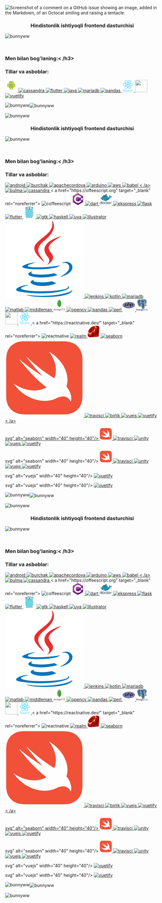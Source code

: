 ![Screenshot of a comment on a GitHub issue showing an image, added in the Markdown, of an Octocat smiling and raising a tentacle.](https://mir-s3-cdn-cf.behance.net/project_modules/1400/9bc27292880429.5e569ff84e4d0.gif)

<h3 align="center">Hindistonlik ishtiyoqli frontend dasturchisi</h3>

<p align="left"> <img src="https://komarev.com/ghpvc/?username=bunnyww&label=Profile%20views&color= 0e75b6&style=flat" alt="bunnyww" /> </p>

<p align="left"> <a href="https://twitter.com/" target="blank"><img src="https: //img.shields.io/twitter/follow/?logo=twitter&style=for-the-badge" alt="" /></a> </p>

<h3 align="left">Men bilan bog'laning:< /h3>
<p align="left">
</p>

<h3 align="left">Tillar va asboblar:</h3>
<p align="left"> <a href="https://developer. android.com" target="_blank" rel="noreferrer"> <img src="https://raw.githubusercontent.com/devicons/devicon/master/icons/android/android-original-wordmark.svg" alt= "android" width="40" height="40"/> </a> <a href="https://cassandra.apache.org/" target="_blank" rel="noreferrer"> <img src= "https://www.vectorlogo.zone/logos/apache_cassandra/apache_cassandra-icon.svg" alt="cassandra" width="40" height="40"/> </a> <a href="https:/ /flutter.dev" target="_blank" rel="noreferrer"> <img src="https://www.vectorlogo.zone/logos/flutterio/flutterio-icon.svg" alt="flutter" kengligi="40" " height="40"/> </a> <a href="https://www.java.com" target="_blank" rel="noreferrer"> <img src="https://raw.githubusercontent .com/devicons/devicon/master/icons/java/java-original.svg" alt="java" width="40" height="40"/> </a> <a href="https://mariadb .org/" target="_blank" rel="noreferrer"> <img src="https://www.vectorlogo.zone/logos/mariadb/mariadb-icon.svg" alt="mariadb" width="40" height="40"/> </a> <a href="https://pandas.pydata.org/" target="_blank" rel="noreferrer"> <img src="https://raw.githubusercontent .com/devicons/devicon/2ae2a900d2f041da66e950e4d48052658d850630/icons/pandas/pandas-original.svg" alt="pandas" width="40" height="40"/> </a> <a href="rej" .org/" target="_blank" rel="noreferrer"> <img src="https://raw.githubusercontent.com/devicons/devicon/master/icons/react/react-original-wordmark.svg" alt="react" width="40" height="40"/> </a> <a href="https:// realm.io/" target="_blank" rel="noreferrer"> <img src="https://raw.githubusercontent.com/bestofjs/bestofjs-webui/8665e8c267a0215f3159df28b33c36519828b33c3651988/alt"v101ub realm" width="40" height="40"/> </a> <a href="https://vuetifyjs.com/en/" target="_blank" rel="noreferrer"> <img src=" https://bestofjs.org/logos/vuetify.svg" alt="vuetify" width="40" height="40"/> </a> </p>

<p><img align="left" src ="https://github-readme-stats.vercel.app/api/top-langs?username=bunnyww&show_icons=true&locale=en&layout=compact" alt="bunnyww" /></p>

<p> <img align="center" src="https://github-readme-stats.vercel.app/api?username=bunnyww&show_icons=true&locale=en" alt="bunnyww" /></p>

<p><img align="center" src="https://github-readme-streak-stats.herokuapp.com/?user=bunnyww&" alt="bunnyww" /></p>
<h3 align="center">Hindistonlik ishtiyoqli frontend dasturchisi</h3>

<p align="left"> <img src="https://komarev.com/ghpvc/?username=bunnyww&label=Profile%20views&color= 0e75b6&style=flat" alt="bunnyww" /> </p>

<p align="left"> <a href="https://twitter.com/" target="blank"><img src="https: //img.shields.io/twitter/follow/?logo=twitter&style=for-the-badge" alt="" /></a> </p>

<h3 align="left">Men bilan bog'laning:< /h3>
<p align="left">
</p>

<h3 align="left">Tillar va asboblar:</h3>
<p align="left"> <a href="https://developer.android.com" target="_blank" rel="noreferrer"> <img src="https://raw.githubusercontent.com/devicons /devicon/master/icons/android/android-original-wordmark.svg" alt="android" width="40" height="40"/> </a> <a href="https://angular.io " target="_blank" rel="noreferrer"> <img src="https://angular.io/assets/images/logos/angular/angular.svg" alt="burchak" kengligi="40" balandlik="" 40"/> </a> <a href="https://cordova.apache.org/" target="_blank" rel="noreferrer"> <img src="https://www.vectorlogo.zone/ logos/apache_cordova/apache_cordova-icon.svg" alt="apachecordova" width="40" height="40"/> </a> <a href="https://www.arduino.cc/" target=" _blank" rel="noreferrer"> <img src="https://cdn.worldvectorlogo.com/logos/arduino-1.svg" alt="arduino" width="40" height="40"/> </ a> <a href="https://aws.amazon.com" target="_blank" rel="noreferrer"> <img src="https://raw.githubusercontent.com/devicons/devicon/master/icons /amazonwebservices/amazonwebservices-original-wordmark.svg" alt="aws" width="40" height="40"/> </a> <a href="https://babeljs.io/" target="_blank" " rel="noreferrer"> <img src="https://www.vectorlogo.zone/logos/babeljs/babeljs-icon.svg" alt="babel" width="40" height="40"/> < /a> <a href="https://bulma.io/" target="_blank" rel="noreferrer"> <img src="https://raw.githubusercontent.com/gilbarbara/logos/804dc257b59e144eaca5bc6ffd16949752/c6f /bulma.svg" alt="bulma" width="40" height="40"/> </a> <a href="https://cassandra.apache.org/" target="_blank" rel=" noreferrer"> <img src="https://www.vectorlogo.zone/logos/apache_cassandra/apache_cassandra-icon.svg" alt="cassandra" width="40" height="40"/> </a> < a href="https://offeescript.org" target="_blank" rel="noreferrer"> <img src="https://raw.githubusercontent.com/devicons/devicon/master/icons/coffeescript/coffeescript- original so'z belgisi.svg" alt="coffeescript" width="40" height="40"/> </a> <a href="https://www.w3schools.com/cs/" target="_blank" rel="noreferrer "> <img src="https://raw.githubusercontent.com/devicons/devicon/master/icons/csharp/csharp-original.svg" alt="csharp" width="40" height="40"/> </a> <a href="https://dart.dev" target="_blank" rel="noreferrer"> <img src="https://www.vectorlogo.zone/logos/dartlang/dartlang-icon .svg" alt="dart" width="40" height="40"/> </a> <a href="https://www.docker.com/" target="_blank" rel="noreferrer" > <img src="https://raw.githubusercontent.com/devicons/devicon/master/icons/docker/docker-original-wordmark.svg" alt="docker" width="40" height="40"/ > </a> <a href="https://expressjs.com" target="_blank" rel="noreferrer"> <img src="https://raw.githubusercontent.com/devicons/devicon/master/ icons/express/express-original-wordmark.svg" alt="ekspress" width="40" height="40"/> </a> <a href="https://flask.palletsprojects.com/" maqsad ="_blank" rel="noreferrer"> <img src="https://www.vectorlogo.zone/logos/pocoo_flask/pocoo_flask-icon.svg" alt="flask" width="40" height="40" /> </a> <a href="https://flutter.dev" target="_blank" rel="noreferrer"> <img src="https://www.vectorlogo.zone/logos/flutterio/flutterio -icon.svg" alt="flutter" width="40" height="40"/> </a> <a href="https://golang.org" target="_blank" rel="noreferrer"> <img src="https://raw.githubusercontent.com/devicons/devicon/master/icons/go/go-original.svg" alt="go" width="40" height="40"/> </ a> <a href="https://www.gtk.org/" target="_blank" rel="noreferrer"> <img src="https://upload.wikimedia.org/wikipedia/commons/7/ 71/GTK_logo.svg" alt="gtk" width="40" height="40"/> </a> <a href="https://www.haskell.org/" target="_blank" rel= "noreferrer"> <img src="https://upload.wikimedia.org/wikipedia/commons/1/1c/Haskell-Logo.svg" alt="haskell" width="40" height="40"/> </a> <a href="https://hive.apache.org/" target="_blank" rel="noreferrer"> <img src="https://www.vectorlogo.zone/logos/apache_hive/apache_hive-icon.svg" alt="uya" width="40" height="40"/> </a> <a href= "https://www.adobe.com/in/products/illustrator.html" target="_blank" rel="noreferrer"> <img src="https://www.vectorlogo.zone/logos/adobe_illustrator/adobe_illustrator -icon.svg" alt="illustrator" width="40" height="40"/> </a> <a href="https://www.java.com" target="_blank" rel="noreferrer "> <img src="https://raw.githubusercontent.com/devicons/devicon/master/icons/java/java-original.svg" alt="java" kengligi="40" balandligi="40"/> </a> <a href="https://www.jenkins.io" target="_blank" rel="noreferrer"> <img src="https://www.vectorlogo.zone/logos/jenkins/jenkins -icon.svg" alt="jenkins" width="40" height="40"/> </a> <a href="https://kotlinlang.org" target="_blank" rel="noreferrer"> <img src="https://www.vectorlogo.zone/logos/kotlinlang/kotlinlang-icon.svg" alt="kotlin" width="40" height="40"/> </a> <a href= "https://mariadb.org/" target="_blank" rel="noreferrer"> <img src="https://www.vectorlogo.zone/logos/mariadb/mariadb-icon.svg" alt="mariadb " width="40" height="40"/> </a> <a href="https://www.mathworks.com/" target="_blank" rel="noreferrer"> <img src="https ://upload.wikimedia.org/wikipedia/commons/2/21/Matlab_Logo.png" alt="matlab" width="40" height="40"/> </a> <a href="https:/ /middlemanapp.com/" target="_blank" rel="noreferrer"> <img src="https://raw.githubusercontent.com/leungwensen/svg-icon/b84b3f3a3da329b7c1d02346865f8e98beb05f8e98beb05"/midd33vst. alt="middleman" width="40" height="40"/> </a> <a href="https://www.mongodb.com/" target="_blank" rel="noreferrer"> <img src="https://raw.githubusercontent.com/devicons/devicon/master/icons/mongodb/mongodb-original-wordmark.svg" alt="mongodb" width="40" height="40"/> </a> <a href="https://opencv.org/" target="_blank" rel="noreferrer"> <img src="https://www.vectorlogo.zone/logos/opencv/opencv-icon.svg" alt="opencv" width="40" height="40"/> </a> <a href="https" ://pandas.pydata.org/" target="_blank" rel="noreferrer"> <img src="https://raw.githubusercontent.com/devicons/devicon/2ae2a900d2f041da66e950e4d48052658d8507/pandas/pandas svg" alt="pandas" width="40" height="40"/> </a> <a href="https://www.perl.org/" target="_blank" rel="noreferrer"> <img src="https://api.iconify.design/logos-perl.svg" alt="perl" width="40" height="40"/> </a> <a href="https:/ /www.php.net" target="_blank" rel="noreferrer"> <img src="https://raw.githubusercontent.com/devicons/devicon/master/icons/php/php-original.svg" alt "php" width="40" height="40"/> </a> <a href="https://www.postgresql.org" target="_blank" rel="noreferrer"> <img src= "https://raw.githubusercontent.com/devicons/devicon/master/icons/postgresql/postgresql-original-wordmark.svg" alt="postgresql" width="40" height="40"/> </a> <a href="https://postman.com" target="_blank" rel="noreferrer"> <img src="https://www.vectorlogo.zone/logos/getpostman/getpostman-icon.svg" alt "pochtachi" width="40" height="40"/> </a> <a href="https://reactjs.org/" target="_blank" rel="noreferrer"> <img src=" https://raw.githubusercontent.com/devicons/devicon/master/icons/react/react-original-wordmark.svg" alt="react" width="40" height="40"/> </a> < a href="https://reactnative.dev/" target="_blank" rel="noreferrer"> <img src="https://reactnative.dev/img/header_logo.svg" alt="reactnative" width= "40" height="40"/> </a> <a href="https://realm.io/" target="_blank" rel="noreferrer"> <img src="https://raw. githubusercontent.com/bestofjs/bestofjs-webui/8665e8c267a0215f3159df28b33c365198101df5/public/logos/realm.svg" alt="realm" width="40" height="40"/> </a> <a href="https://www.ruby-lang.org/en/" target="_blank" rel= "noreferrer"> <img src="https://raw.githubusercontent.com/devicons/devicon/master/icons/ruby/ruby-original.svg" alt="ruby" width="40" height="40" /> </a> <a href="https://seaborn.pydata.org/" target="_blank" rel="noreferrer"> <img src="https://seaborn.pydata.org/_images/ logo-mark-lightbg.svg" alt="seaborn" width="40" height="40"/> </a> <a href="https://developer.apple.com/swift/" target=" _blank" rel="noreferrer"> <img src="https://raw.githubusercontent.com/devicons/devicon/master/icons/swift/swift-original.svg" alt="swift" eni="40" balandlik ="40"/> </a> <a href="https://travis-ci.org" target="_blank" rel="noreferrer"> <img src="https://www.vectorlogo.zone /logos/travis-ci/travis-ci-icon.svg" alt="travisci" width="40" height="40"/> </a> <a href="https://unity.com/" target="_blank" rel="noreferrer"> <img src="https://www.vectorlogo.zone/logos/unity3d/unity3d-icon.svg" alt="birlik" kengligi="40" balandligi="40" "/> </a> <a href="https://vuejs.org/" target="_blank" rel="noreferrer"> <img src="https://raw.githubusercontent.com/devicons/devicon /master/icons/vuejs/vuejs-original-wordmark.svg" alt="vuejs" width="40" height="40"/> </a> <a href="https://vuetifyjs.com/en" /" target="_blank" rel="noreferrer"> <img src="https://bestofjs.org/logos/vuetify.svg" alt="vuetify" width="40" height="40"/> < /a> </p>svg" alt="seaborn" width="40" height="40"/> </a> <a href="https://developer.apple.com/swift/" target="_blank" rel="noreferrer "> <img src="https://raw.githubusercontent.com/devicons/devicon/master/icons/swift/swift-original.svg" alt="swift" width="40" height="40"/> </a> <a href="https://travis-ci.org" target="_blank" rel="noreferrer"> <img src="https://www.vectorlogo.zone/logos/travis-ci /travis-ci-icon.svg" alt="travisci" width="40" height="40"/> </a> <a href="https://unity.com/" target="_blank" rel ="noreferrer"> <img src="https://www.vectorlogo.zone/logos/unity3d/unity3d-icon.svg" alt="unity" width="40" height="40"/> </a > <a href="https://vuejs.org/" target="_blank" rel="noreferrer"> <img src="https://raw.githubusercontent.com/devicons/devicon/master/icons/vuejs /vuejs-original-wordmark.svg" alt="vuejs" width="40" height="40"/> </a> <a href="https://vuetifyjs.com/en/" target="_blank " rel="noreferrer"> <img src="https://bestofjs.org/logos/vuetify.svg" alt="vuetify" width="40" height="40"/> </a> </p >svg" alt="seaborn" width="40" height="40"/> </a> <a href="https://developer.apple.com/swift/" target="_blank" rel="noreferrer "> <img src="https://raw.githubusercontent.com/devicons/devicon/master/icons/swift/swift-original.svg" alt="swift" width="40" height="40"/> </a> <a href="https://travis-ci.org" target="_blank" rel="noreferrer"> <img src="https://www.vectorlogo.zone/logos/travis-ci /travis-ci-icon.svg" alt="travisci" width="40" height="40"/> </a> <a href="https://unity.com/" target="_blank" rel ="noreferrer"> <img src="https://www.vectorlogo.zone/logos/unity3d/unity3d-icon.svg" alt="unity" width="40" height="40"/> </a > <a href="https://vuejs.org/" target="_blank" rel="noreferrer"> <img src="https://raw.githubusercontent.com/devicons/devicon/master/icons/vuejs /vuejs-original-wordmark.svg" alt="vuejs" width="40" height="40"/> </a> <a href="https://vuetifyjs.com/en/" target="_blank " rel="noreferrer"> <img src="https://bestofjs.org/logos/vuetify.svg" alt="vuetify" width="40" height="40"/> </a> </p >svg" alt="vuejs" width="40" height="40"/> </a> <a href="https://vuetifyjs.com/en/" target="_blank" rel="noreferrer"> <img src="https://bestofjs.org/logos/vuetify.svg" alt="vuetify" width="40" height="40"/> </a> </p>svg" alt="vuejs" width="40" height="40"/> </a> <a href="https://vuetifyjs.com/en/" target="_blank" rel="noreferrer"> <img src="https://bestofjs.org/logos/vuetify.svg" alt="vuetify" width="40" height="40"/> </a> </p>

<p><img align="left" src="https://github-readme-stats.vercel.app/api/top-langs?username=bunnyww&show_icons=true&locale=en&layout=compact" alt="bunnyww" /> </p>

<p> <img align="center" src="https://github-readme-stats.vercel.app/api?username=bunnyww&show_icons=true&locale=en" alt="bunnyww" /> </p>

<p><img align="center" src="https://github-readme-streak-stats.herokuapp.com/?user=bunnyww&" alt="bunnyww" /></p>

<h3 align="center">Hindistonlik ishtiyoqli frontend dasturchisi</h3>

<p align="left"> <img src="https://komarev.com/ghpvc/?username=bunnyww&label=Profile%20views&color= 0e75b6&style=flat" alt="bunnyww" /> </p>

<p align="left"> <a href="https://twitter.com/" target="blank"><img src="https: //img.shields.io/twitter/follow/?logo=twitter&style=for-the-badge" alt="" /></a> </p>

<h3 align="left">Men bilan bog'laning:< /h3>
<p align="left">
</p>

<h3 align="left">Tillar va asboblar:</h3>
<p align="left"> <a href="https://developer.android.com" target="_blank" rel="noreferrer"> <img src="https://raw.githubusercontent.com/devicons /devicon/master/icons/android/android-original-wordmark.svg" alt="android" width="40" height="40"/> </a> <a href="https://angular.io " target="_blank" rel="noreferrer"> <img src="https://angular.io/assets/images/logos/angular/angular.svg" alt="burchak" kengligi="40" balandlik="" 40"/> </a> <a href="https://cordova.apache.org/" target="_blank" rel="noreferrer"> <img src="https://www.vectorlogo.zone/ logos/apache_cordova/apache_cordova-icon.svg" alt="apachecordova" width="40" height="40"/> </a> <a href="https://www.arduino.cc/" target=" _blank" rel="noreferrer"> <img src="https://cdn.worldvectorlogo.com/logos/arduino-1.svg" alt="arduino" width="40" height="40"/> </ a> <a href="https://aws.amazon.com" target="_blank" rel="noreferrer"> <img src="https://raw.githubusercontent.com/devicons/devicon/master/icons /amazonwebservices/amazonwebservices-original-wordmark.svg" alt="aws" width="40" height="40"/> </a> <a href="https://babeljs.io/" target="_blank" " rel="noreferrer"> <img src="https://www.vectorlogo.zone/logos/babeljs/babeljs-icon.svg" alt="babel" width="40" height="40"/> < /a> <a href="https://bulma.io/" target="_blank" rel="noreferrer"> <img src="https://raw.githubusercontent.com/gilbarbara/logos/804dc257b59e144eaca5bc6ffd16949752/c6f /bulma.svg" alt="bulma" width="40" height="40"/> </a> <a href="https://cassandra.apache.org/" target="_blank" rel=" noreferrer"> <img src="https://www.vectorlogo.zone/logos/apache_cassandra/apache_cassandra-icon.svg" alt="cassandra" width="40" height="40"/> </a> < a href="https://offeescript.org" target="_blank" rel="noreferrer"> <img src="https://raw.githubusercontent.com/devicons/devicon/master/icons/coffeescript/coffeescript- original so'z belgisi.svg" alt="coffeescript" width="40" height="40"/> </a> <a href="https://www.w3schools.com/cs/" target="_blank" rel="noreferrer "> <img src="https://raw.githubusercontent.com/devicons/devicon/master/icons/csharp/csharp-original.svg" alt="csharp" width="40" height="40"/> </a> <a href="https://dart.dev" target="_blank" rel="noreferrer"> <img src="https://www.vectorlogo.zone/logos/dartlang/dartlang-icon .svg" alt="dart" width="40" height="40"/> </a> <a href="https://www.docker.com/" target="_blank" rel="noreferrer" > <img src="https://raw.githubusercontent.com/devicons/devicon/master/icons/docker/docker-original-wordmark.svg" alt="docker" width="40" height="40"/ > </a> <a href="https://expressjs.com" target="_blank" rel="noreferrer"> <img src="https://raw.githubusercontent.com/devicons/devicon/master/ icons/express/express-original-wordmark.svg" alt="ekspress" width="40" height="40"/> </a> <a href="https://flask.palletsprojects.com/" maqsad ="_blank" rel="noreferrer"> <img src="https://www.vectorlogo.zone/logos/pocoo_flask/pocoo_flask-icon.svg" alt="flask" width="40" height="40" /> </a> <a href="https://flutter.dev" target="_blank" rel="noreferrer"> <img src="https://www.vectorlogo.zone/logos/flutterio/flutterio -icon.svg" alt="flutter" width="40" height="40"/> </a> <a href="https://golang.org" target="_blank" rel="noreferrer"> <img src="https://raw.githubusercontent.com/devicons/devicon/master/icons/go/go-original.svg" alt="go" width="40" height="40"/> </ a> <a href="https://www.gtk.org/" target="_blank" rel="noreferrer"> <img src="https://upload.wikimedia.org/wikipedia/commons/7/ 71/GTK_logo.svg" alt="gtk" width="40" height="40"/> </a> <a href="https://www.haskell.org/" target="_blank" rel= "noreferrer"> <img src="https://upload.wikimedia.org/wikipedia/commons/1/1c/Haskell-Logo.svg" alt="haskell" width="40" height="40"/> </a> <a href="https://hive.apache.org/" target="_blank" rel="noreferrer"> <img src="https://www.vectorlogo.zone/logos/apache_hive/apache_hive-icon.svg" alt="uya" width="40" height="40"/> </a> <a href= "https://www.adobe.com/in/products/illustrator.html" target="_blank" rel="noreferrer"> <img src="https://www.vectorlogo.zone/logos/adobe_illustrator/adobe_illustrator -icon.svg" alt="illustrator" width="40" height="40"/> </a> <a href="https://www.java.com" target="_blank" rel="noreferrer "> <img src="https://raw.githubusercontent.com/devicons/devicon/master/icons/java/java-original.svg" alt="java" kengligi="40" balandligi="40"/> </a> <a href="https://www.jenkins.io" target="_blank" rel="noreferrer"> <img src="https://www.vectorlogo.zone/logos/jenkins/jenkins -icon.svg" alt="jenkins" width="40" height="40"/> </a> <a href="https://kotlinlang.org" target="_blank" rel="noreferrer"> <img src="https://www.vectorlogo.zone/logos/kotlinlang/kotlinlang-icon.svg" alt="kotlin" width="40" height="40"/> </a> <a href= "https://mariadb.org/" target="_blank" rel="noreferrer"> <img src="https://www.vectorlogo.zone/logos/mariadb/mariadb-icon.svg" alt="mariadb " width="40" height="40"/> </a> <a href="https://www.mathworks.com/" target="_blank" rel="noreferrer"> <img src="https ://upload.wikimedia.org/wikipedia/commons/2/21/Matlab_Logo.png" alt="matlab" width="40" height="40"/> </a> <a href="https:/ /middlemanapp.com/" target="_blank" rel="noreferrer"> <img src="https://raw.githubusercontent.com/leungwensen/svg-icon/b84b3f3a3da329b7c1d02346865f8e98beb05f8e98beb05"/midd33vst. alt="middleman" width="40" height="40"/> </a> <a href="https://www.mongodb.com/" target="_blank" rel="noreferrer"> <img src="https://raw.githubusercontent.com/devicons/devicon/master/icons/mongodb/mongodb-original-wordmark.svg" alt="mongodb" width="40" height="40"/> </a> <a href="https://opencv.org/" target="_blank" rel="noreferrer"> <img src="https://www.vectorlogo.zone/logos/opencv/opencv-icon.svg" alt="opencv" width="40" height="40"/> </a> <a href="https" ://pandas.pydata.org/" target="_blank" rel="noreferrer"> <img src="https://raw.githubusercontent.com/devicons/devicon/2ae2a900d2f041da66e950e4d48052658d8507/pandas/pandas svg" alt="pandas" width="40" height="40"/> </a> <a href="https://www.perl.org/" target="_blank" rel="noreferrer"> <img src="https://api.iconify.design/logos-perl.svg" alt="perl" width="40" height="40"/> </a> <a href="https:/ /www.php.net" target="_blank" rel="noreferrer"> <img src="https://raw.githubusercontent.com/devicons/devicon/master/icons/php/php-original.svg" alt "php" width="40" height="40"/> </a> <a href="https://www.postgresql.org" target="_blank" rel="noreferrer"> <img src= "https://raw.githubusercontent.com/devicons/devicon/master/icons/postgresql/postgresql-original-wordmark.svg" alt="postgresql" width="40" height="40"/> </a> <a href="https://postman.com" target="_blank" rel="noreferrer"> <img src="https://www.vectorlogo.zone/logos/getpostman/getpostman-icon.svg" alt "pochtachi" width="40" height="40"/> </a> <a href="https://reactjs.org/" target="_blank" rel="noreferrer"> <img src=" https://raw.githubusercontent.com/devicons/devicon/master/icons/react/react-original-wordmark.svg" alt="react" width="40" height="40"/> </a> < a href="https://reactnative.dev/" target="_blank" rel="noreferrer"> <img src="https://reactnative.dev/img/header_logo.svg" alt="reactnative" width= "40" height="40"/> </a> <a href="https://realm.io/" target="_blank" rel="noreferrer"> <img src="https://raw. githubusercontent.com/bestofjs/bestofjs-webui/8665e8c267a0215f3159df28b33c365198101df5/public/logos/realm.svg" alt="realm" width="40" height="40"/> </a> <a href="https://www.ruby-lang.org/en/" target="_blank" rel= "noreferrer"> <img src="https://raw.githubusercontent.com/devicons/devicon/master/icons/ruby/ruby-original.svg" alt="ruby" width="40" height="40" /> </a> <a href="https://seaborn.pydata.org/" target="_blank" rel="noreferrer"> <img src="https://seaborn.pydata.org/_images/ logo-mark-lightbg.svg" alt="seaborn" width="40" height="40"/> </a> <a href="https://developer.apple.com/swift/" target=" _blank" rel="noreferrer"> <img src="https://raw.githubusercontent.com/devicons/devicon/master/icons/swift/swift-original.svg" alt="swift" eni="40" balandlik ="40"/> </a> <a href="https://travis-ci.org" target="_blank" rel="noreferrer"> <img src="https://www.vectorlogo.zone /logos/travis-ci/travis-ci-icon.svg" alt="travisci" width="40" height="40"/> </a> <a href="https://unity.com/" target="_blank" rel="noreferrer"> <img src="https://www.vectorlogo.zone/logos/unity3d/unity3d-icon.svg" alt="birlik" kengligi="40" balandligi="40" "/> </a> <a href="https://vuejs.org/" target="_blank" rel="noreferrer"> <img src="https://raw.githubusercontent.com/devicons/devicon /master/icons/vuejs/vuejs-original-wordmark.svg" alt="vuejs" width="40" height="40"/> </a> <a href="https://vuetifyjs.com/en" /" target="_blank" rel="noreferrer"> <img src="https://bestofjs.org/logos/vuetify.svg" alt="vuetify" width="40" height="40"/> < /a> </p>svg" alt="seaborn" width="40" height="40"/> </a> <a href="https://developer.apple.com/swift/" target="_blank" rel="noreferrer "> <img src="https://raw.githubusercontent.com/devicons/devicon/master/icons/swift/swift-original.svg" alt="swift" width="40" height="40"/> </a> <a href="https://travis-ci.org" target="_blank" rel="noreferrer"> <img src="https://www.vectorlogo.zone/logos/travis-ci /travis-ci-icon.svg" alt="travisci" width="40" height="40"/> </a> <a href="https://unity.com/" target="_blank" rel ="noreferrer"> <img src="https://www.vectorlogo.zone/logos/unity3d/unity3d-icon.svg" alt="unity" width="40" height="40"/> </a > <a href="https://vuejs.org/" target="_blank" rel="noreferrer"> <img src="https://raw.githubusercontent.com/devicons/devicon/master/icons/vuejs /vuejs-original-wordmark.svg" alt="vuejs" width="40" height="40"/> </a> <a href="https://vuetifyjs.com/en/" target="_blank " rel="noreferrer"> <img src="https://bestofjs.org/logos/vuetify.svg" alt="vuetify" width="40" height="40"/> </a> </p >svg" alt="seaborn" width="40" height="40"/> </a> <a href="https://developer.apple.com/swift/" target="_blank" rel="noreferrer "> <img src="https://raw.githubusercontent.com/devicons/devicon/master/icons/swift/swift-original.svg" alt="swift" width="40" height="40"/> </a> <a href="https://travis-ci.org" target="_blank" rel="noreferrer"> <img src="https://www.vectorlogo.zone/logos/travis-ci /travis-ci-icon.svg" alt="travisci" width="40" height="40"/> </a> <a href="https://unity.com/" target="_blank" rel ="noreferrer"> <img src="https://www.vectorlogo.zone/logos/unity3d/unity3d-icon.svg" alt="unity" width="40" height="40"/> </a > <a href="https://vuejs.org/" target="_blank" rel="noreferrer"> <img src="https://raw.githubusercontent.com/devicons/devicon/master/icons/vuejs /vuejs-original-wordmark.svg" alt="vuejs" width="40" height="40"/> </a> <a href="https://vuetifyjs.com/en/" target="_blank " rel="noreferrer"> <img src="https://bestofjs.org/logos/vuetify.svg" alt="vuetify" width="40" height="40"/> </a> </p >svg" alt="vuejs" width="40" height="40"/> </a> <a href="https://vuetifyjs.com/en/" target="_blank" rel="noreferrer"> <img src="https://bestofjs.org/logos/vuetify.svg" alt="vuetify" width="40" height="40"/> </a> </p>svg" alt="vuejs" width="40" height="40"/> </a> <a href="https://vuetifyjs.com/en/" target="_blank" rel="noreferrer"> <img src="https://bestofjs.org/logos/vuetify.svg" alt="vuetify" width="40" height="40"/> </a> </p>

<p><img align="left" src="https://github-readme-stats.vercel.app/api/top-langs?username=bunnyww&show_icons=true&locale=en&layout=compact" alt="bunnyww" /> </p>

<p> <img align="center" src="https://github-readme-stats.vercel.app/api?username=bunnyww&show_icons=true&locale=en" alt="bunnyww" /> </p>

<p><img align="center" src="https://github-readme-streak-stats.herokuapp.com/?user=bunnyww&" alt="bunnyww" /></p>
